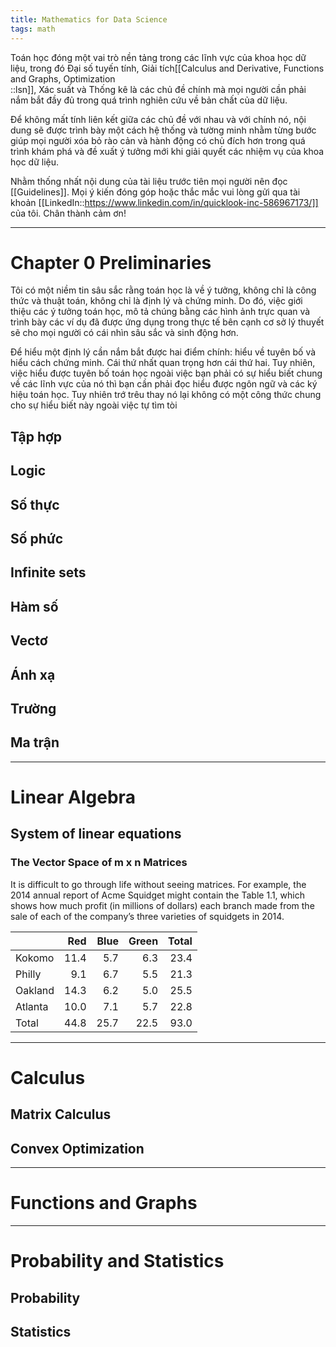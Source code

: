 ```yaml
---
title: Mathematics for Data Science
tags: math
---
```


Toán học đóng một vai trò nền tảng trong các lĩnh vực của khoa học dữ liệu, trong đó Đại số tuyến tính, Giải tích[[Calculus and Derivative, Functions and Graphs, Optimization<br/>::lsn]], Xác suất và Thống kê là các chủ đề chính mà mọi người cần phải nắm bắt đầy đủ trong quá trình nghiên cứu về bản chất của dữ liệu.

Để không mất tính liên kết giữa các chủ đề với nhau và với chính nó, nội dung sẽ được trình bày một cách hệ thống và tường minh nhằm từng bước giúp mọi người xóa bỏ rào cản và hành động có chủ đích hơn trong quá trình khám phá và đề xuất ý tưởng mới khi giải quyết các nhiệm vụ của khoa học dữ liệu.

Nhằm thống nhất nội dung của tài liệu trước tiên mọi người nên đọc [[Guidelines]]. Mọi ý kiến đóng góp hoặc thắc mắc vui lòng gửi qua tài khoản [[LinkedIn::https://www.linkedin.com/in/quicklook-inc-586967173/]] của tôi. Chân thành cảm ơn!

___

# Chapter 0  Preliminaries

Tôi có một niềm tin sâu sắc rằng toán học là về ý tưởng, không chỉ là công thức và thuật toán, không chỉ là định lý và chứng minh. Do đó, việc giới thiệu các ý tưởng toán học, mô tả chúng bằng các hình ảnh trực quan và trình bày các ví dụ đã được ứng dụng trong thực tế bên cạnh cơ sở lý thuyết sẽ cho mọi người có cái nhìn sâu sắc và sinh động hơn.

Để hiểu một định lý cần nắm bắt được hai điểm chính: hiểu về tuyên bố và hiểu cách chứng minh. Cái thứ nhất quan trọng hơn cái thứ hai. Tuy nhiên, việc hiểu được tuyên bố toán học ngoài việc bạn phải có sự hiểu biết chung về các lĩnh vực của nó thì bạn cần phải đọc hiểu được ngôn ngữ và các ký hiệu toán học. Tuy nhiên trớ trêu thay nó lại không có một công thức chung cho sự hiểu biết này ngoài việc tự tìm tòi 

## Tập hợp

## Logic

## Số thực

## Số phức

## Infinite sets

## Hàm số

## Vectơ

## Ánh xạ

## Trường

## Ma trận

___

# Linear Algebra

## System of linear equations

### The Vector Space of m x n Matrices

It is difficult to go through life without seeing matrices. For example, the 2014 annual report of Acme Squidget might contain the Table 1.1, which shows how much profit
(in millions of dollars) each branch made from the sale of each of the company’s three varieties of squidgets in 2014.

|  | Red | Blue | Green | Total |
|----|--:|--:|--:|--:|
| Kokomo | 11.4 | 5.7 | 6.3 | 23.4 |   
| Philly | 9.1 | 6.7 | 5.5 | 21.3 | 
| Oakland | 14.3 | 6.2 | 5.0 | 25.5 |
| Atlanta | 10.0 | 7.1 | 5.7 | 22.8 |
| Total | 44.8 | 25.7 | 22.5 | 93.0 |


___

# Calculus

## Matrix Calculus

## Convex Optimization

___

# Functions and Graphs

___

# Probability and Statistics

## Probability

## Statistics


